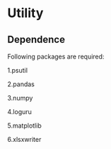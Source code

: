 # Utility

## Dependence
Following packages are required:

1.psutil

2.pandas

3.numpy

4.loguru

5.matplotlib

6.xlsxwriter